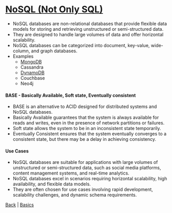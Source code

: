 # [NoSQL (Not Only SQL)](basics/basics.md)
   - NoSQL databases are non-relational databases that provide flexible data models for storing and retrieving unstructured or semi-structured data.
   - They are designed to handle large volumes of data and offer horizontal scalability.
   - NoSQL databases can be categorized into document, key-value, wide-column, and graph databases.
   - Examples 
     - [MongoDB](mongo_db/mongo_db.md)
     - Cassandra
     - [DynamoDB](dynamo_db/dynamo_db.md)
     - Couchbase
     - Neo4j

#### BASE - Basically Available, Soft state, Eventually consistent
   - BASE is an alternative to ACID designed for distributed systems and NoSQL databases.
   - Basically Available guarantees that the system is always available for reads and writes, even in the presence of network partitions or failures.
   - Soft state allows the system to be in an inconsistent state temporarily.
   - Eventually Consistent ensures that the system eventually converges to a consistent state, but there may be a delay in achieving consistency.

#### Use Cases

   - NoSQL databases are suitable for applications with large volumes of unstructured or semi-structured data, such as social media platforms, content management systems, and real-time analytics.
   - NoSQL databases excel in scenarios requiring horizontal scalability, high availability, and flexible data models.
   - They are often chosen for use cases involving rapid development, scalability challenges, and dynamic schema requirements.

[Back](../database.md) | [Basics](basics/basics.md)
